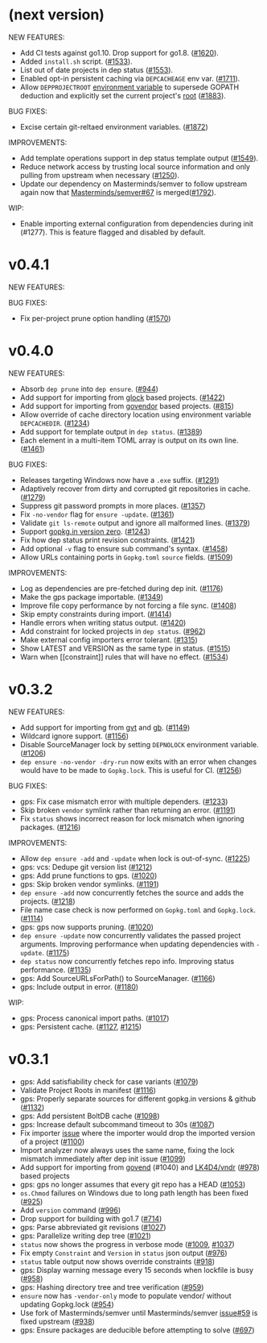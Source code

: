 # (next version)

NEW FEATURES:

* Add CI tests against go1.10. Drop support for go1.8. ([#1620](https://github.com/golang/dep/pull/1620)).
* Added `install.sh` script. ([#1533](https://github.com/golang/dep/pull/1533)).
* List out of date projects in dep status ([#1553](https://github.com/golang/dep/pull/1553)).
* Enabled opt-in persistent caching via `DEPCACHEAGE` env var. ([#1711](https://github.com/golang/dep/pull/1711)).
* Allow `DEPPROJECTROOT` [environment variable](https://golang.github.io/dep/docs/env-vars.html#depprojectroot) to supersede GOPATH deduction and explicitly set the current project's [root](https://golang.github.io/dep/docs/glossary.html#project-root) ([#1883](https://github.com/golang/dep/pull/1883)).

BUG FIXES:

* Excise certain git-reltaed environment variables. ([#1872](https://github.com/golang/dep/pull/1872))

IMPROVEMENTS:

* Add template operations support in dep status template output ([#1549](https://github.com/golang/dep/pull/1549)).
* Reduce network access by trusting local source information and only pulling from upstream when necessary ([#1250](https://github.com/golang/dep/pull/1250)).
* Update our dependency on Masterminds/semver to follow upstream again now that [Masterminds/semver#67](https://github.com/Masterminds/semver/pull/67) is merged([#1792](https://github.com/golang/dep/pull/1792)).

WIP:
* Enable importing external configuration from dependencies during init (#1277). This is feature flagged and disabled by default.

# v0.4.1

NEW FEATURES:

BUG FIXES:

* Fix per-project prune option handling ([#1570](https://github.com/golang/dep/pull/1570))

# v0.4.0

NEW FEATURES:

* Absorb `dep prune` into `dep ensure`. ([#944](https://github.com/golang/dep/issues/944))
* Add support for importing from [glock](https://github.com/robfig/glock) based projects. ([#1422](https://github.com/golang/dep/pull/1422))
* Add support for importing from [govendor](https://github.com/kardianos/govendor) based projects. ([#815](https://github.com/golang/dep/pull/815))
* Allow override of cache directory location using environment variable `DEPCACHEDIR`. ([#1234](https://github.com/golang/dep/pull/1234))
* Add support for template output in `dep status`. ([#1389](https://github.com/golang/dep/pull/1389))
* Each element in a multi-item TOML array is output on its own line. ([#1461](https://github.com/golang/dep/pull/1461))

BUG FIXES:

* Releases targeting Windows now have a `.exe` suffix. ([#1291](https://github.com/golang/dep/pull/1291))
* Adaptively recover from dirty and corrupted git repositories in cache. ([#1279](https://github.com/golang/dep/pull/1279))
* Suppress git password prompts in more places. ([#1357](https://github.com/golang/dep/pull/1357))
* Fix `-no-vendor` flag for `ensure -update`. ([#1361](https://github.com/golang/dep/pull/1361))
* Validate `git ls-remote` output and ignore all malformed lines. ([#1379](https://github.com/golang/dep/pull/1379))
* Support [gopkg.in version zero](http://labix.org/gopkg.in#VersionZero). ([#1243](https://github.com/golang/dep/pull/1243))
* Fix how dep status print revision constraints. ([#1421](https://github.com/golang/dep/pull/1421))
* Add optional `-v` flag to ensure sub command's syntax. ([#1458](https://github.com/golang/dep/pull/1458))
* Allow URLs containing ports in `Gopkg.toml` `source` fields. ([#1509](https://github.com/golang/dep/pull/1509))

IMPROVEMENTS:

* Log as dependencies are pre-fetched during dep init. ([#1176](https://github.com/golang/dep/pull/1176))
* Make the gps package importable. ([#1349](https://github.com/golang/dep/pull/1349))
* Improve file copy performance by not forcing a file sync. ([#1408](https://github.com/golang/dep/pull/1408))
* Skip empty constraints during import. ([#1414](https://github.com/golang/dep/pull/1349))
* Handle errors when writing status output. ([#1420](https://github.com/golang/dep/pull/1420))
* Add constraint for locked projects in `dep status`. ([#962](https://github.com/golang/dep/pull/962))
* Make external config importers error tolerant. ([#1315](https://github.com/golang/dep/pull/1315))
* Show LATEST and VERSION as the same type in status. ([#1515](https://github.com/golang/dep/pull/1515))
* Warn when [[constraint]] rules that will have no effect. ([#1534](https://github.com/golang/dep/pull/1534))

# v0.3.2

NEW FEATURES:

* Add support for importing from [gvt](https://github.com/FiloSottile/gvt)
and [gb](https://godoc.org/github.com/constabulary/gb/cmd/gb-vendor).
([#1149](https://github.com/golang/dep/pull/1149))
* Wildcard ignore support. ([#1156](https://github.com/golang/dep/pull/1156))
* Disable SourceManager lock by setting `DEPNOLOCK` environment variable.
([#1206](https://github.com/golang/dep/pull/1206))
* `dep ensure -no-vendor -dry-run` now exits with an error when changes would
have to be made to `Gopkg.lock`. This is useful for CI. ([#1256](https://github.com/golang/dep/pull/1256))

BUG FIXES:

* gps: Fix case mismatch error with multiple dependers. ([#1233](https://github.com/golang/dep/pull/1233))
* Skip broken `vendor` symlink rather than returning an error. ([#1191](https://github.com/golang/dep/pull/1191))
* Fix `status` shows incorrect reason for lock mismatch when ignoring packages.
([#1216](https://github.com/golang/dep/pull/1216))

IMPROVEMENTS:

* Allow `dep ensure -add` and `-update` when lock is out-of-sync. ([#1225](https://github.com/golang/dep/pull/1225))
* gps: vcs: Dedupe git version list ([#1212](https://github.com/golang/dep/pull/1212))
* gps: Add prune functions to gps. ([#1020](https://github.com/golang/dep/pull/1020))
* gps: Skip broken vendor symlinks. ([#1191](https://github.com/golang/dep/pull/1191))
* `dep ensure -add` now concurrently fetches the source and adds the projects.
([#1218](https://github.com/golang/dep/pull/1218))
* File name case check is now performed on `Gopkg.toml` and `Gopkg.lock`.
([#1114](https://github.com/golang/dep/pull/1114))
* gps: gps now supports pruning. ([#1020](https://github.com/golang/dep/pull/1020))
* `dep ensure -update` now concurrently validates the passed project arguments.
Improving performance when updating dependencies with `-update`. ([#1175](https://github.com/golang/dep/pull/1175))
* `dep status` now concurrently fetches repo info. Improving status performance.
([#1135](https://github.com/golang/dep/pull/1135))
* gps: Add SourceURLsForPath() to SourceManager. ([#1166](https://github.com/golang/dep/pull/1166))
* gps: Include output in error. ([#1180](https://github.com/golang/dep/pull/1180))

WIP:

* gps: Process canonical import paths. ([#1017](https://github.com/golang/dep/pull/1017))
* gps: Persistent cache. ([#1127](https://github.com/golang/dep/pull/1127), [#1215](https://github.com/golang/dep/pull/1215))


# v0.3.1

* gps: Add satisfiability check for case variants ([#1079](https://github.com/golang/dep/pull/1079))
* Validate Project Roots in manifest ([#1116](https://github.com/golang/dep/pull/1116))
* gps: Properly separate sources for different gopkg.in versions & github
([#1132](https://github.com/golang/dep/pull/1132))
* gps: Add persistent BoltDB cache ([#1098](https://github.com/golang/dep/pull/1098))
* gps: Increase default subcommand timeout to 30s ([#1087](https://github.com/golang/dep/pull/1087))
* Fix importer [issue](https://github.com/golang/dep/issues/939) where the
importer would drop the imported version of a project ([#1100](https://github.com/golang/dep/pull/1100))
* Import analyzer now always uses the same name, fixing the lock mismatch
immediately after dep init issue ([#1099](https://github.com/golang/dep/pull/1099))
* Add support for importing from [govend](https://github.com/govend/govend)
(#1040) and [LK4D4/vndr](https://github.com/LK4D4/vndr) ([#978](https://github.com/golang/dep/pull/978)) based projects
* gps: gps no longer assumes that every git repo has a HEAD ([#1053](https://github.com/golang/dep/pull/1053))
* `os.Chmod` failures on Windows due to long path length has been fixed ([#925](https://github.com/golang/dep/pull/925))
* Add `version` command ([#996](https://github.com/golang/dep/pull/996))
* Drop support for building with go1.7 ([#714](https://github.com/golang/dep/pull/714))
* gps: Parse abbreviated git revisions ([#1027](https://github.com/golang/dep/pull/1027))
* gps: Parallelize writing dep tree ([#1021](https://github.com/golang/dep/pull/1021))
* `status` now shows the progress in verbose mode ([#1009](https://github.com/golang/dep/pull/1009), [#1037](https://github.com/golang/dep/pull/1037))
* Fix empty `Constraint` and `Version` in `status` json output ([#976](https://github.com/golang/dep/pull/976))
* `status` table output now shows override constraints ([#918](https://github.com/golang/dep/pull/918))
* gps: Display warning message every 15 seconds when lockfile is busy ([#958](https://github.com/golang/dep/pull/958))
* gps: Hashing directory tree and tree verification ([#959](https://github.com/golang/dep/pull/959))
* `ensure` now has `-vendor-only` mode to populate vendor/ without updating
Gopkg.lock ([#954](https://github.com/golang/dep/pull/954))
* Use fork of Masterminds/semver until
Masterminds/semver [issue#59](https://github.com/Masterminds/semver/issues/59)
is fixed upstream ([#938](https://github.com/golang/dep/pull/938))
* gps: Ensure packages are deducible before attempting to solve ([#697](https://github.com/golang/dep/pull/697))
